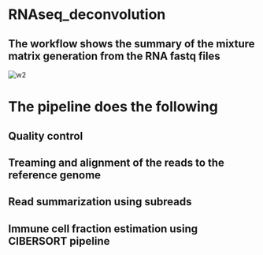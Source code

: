 # RNAseq_deconvolution
## The workflow shows the summary of the mixture matrix generation from the RNA fastq files
![w2](https://user-images.githubusercontent.com/26459707/66654239-14a31080-ec3a-11e9-9e6a-83b648c7b6fd.png)

# The pipeline does the following
## Quality control
## Treaming and alignment of the reads to the reference genome
## Read summarization using subreads
## Immune cell fraction estimation using CIBERSORT pipeline

